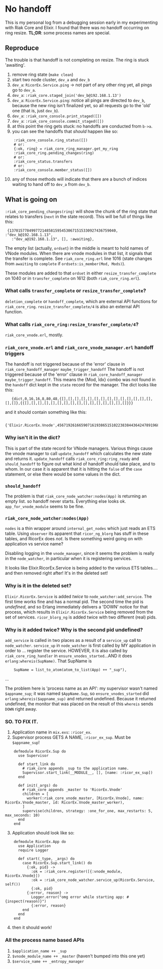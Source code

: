 # No handoff
This is my personal log from a debugging session early in my experimenting with Riak Core and Elixir.
I found that there was no handoff occurring on ring resize. __TL;DR__: some process names are special.
## Reproduce
The trouble is that handoff is not completing on resize. The ring is stuck
'awaiting'.

1. remove ring state (`make clean`)
2. start two node cluster, `dev_a` and `dev_b`
3. `dev_a`: `RicorEx.Service.ping` -> not part of any other ring yet, all pings
go to `dev_a`.
4. `dev_a`: `:riak_core.staged_join('dev_b@192.168.1.13')`
5. `dev_a`: `RicorEx.Service.ping`: notice all pings are directed to `dev_b`,
because the new ring isn't finalized yet, so all requests go to the 'old' one
(that is, just `dev_b`).
6. `dev_a`: `:riak_core_console.print_staged([])`
7. `dev_a`: `:riak_core_console.commit_staged([])`
8. at this point the ring gets stuck: no handoffs are conducted from `b->a`.
9. you can see the handoffs that _should_ happen like so:

```
    :riak_core_console.ring_status([])
    # or:
    {:ok, ring} = riak_core_ring_manager.get_my_ring
    :riak_core_ring.pending_changes(ring)
    # or:
    :riak_core_status.transfers
    # or:
    :riak_core_console.member_status([])
```

10. any of those methods will indicate that there are a bunch of indices
waiting to hand off to `dev_a` from `dev_b`.

## What is going on

`:riak_core_pending_changes(ring)` will show the chunk of the ring state that
relates to transfers (`next` in the state record). This will be full of things
like this:


     {1370157784997721485815954530671515330927436759040, :"dev_b@192.168.1.13",
       :"dev_a@192.168.1.13", [], :awaiting},

The empty list (actually, `ordset`) in the middle is meant to hold names of
VNode modules. When there are vnode modules in that list, it signals that the
transfer is complete. See `riak_core_ring.erl` line 1016 (state changes from
`awaiting` to `complete` if `ordsets:is_member(Mod, Mods)`).

These modules are added to that `ordset` in either `resize_transfer_complete`
on 1040 or in `transfer_complete` on 1612 (both `riak_core_ring.erl`).

### What calls `transfer_complete` or `resize_transfer_complete`?
`deletion_complete` or `handoff_complete`, which are external API functions for
`riak_core_ring`. `resize_transfer_complete/4` is also an external API
function.

### What calls `riak_core_ring:resize_transfer_complete/4`?
`riak_core_vnode.erl`, mostly.

### `riak_core_vnode.erl` and `riak_core_vnode_manager.erl` handoff triggers
The handoff is not triggered because of the 'error' clause in
`riak_core_handoff_manager` `maybe_trigger_handoff` 
The handoff is not triggered because of the 'error' clause in
`riak_core_handoff_manager` `maybe_trigger_handoff`. This means the {Mod, Idx}
combo was not found in the `handoff` dict kept in the `state` record for the
manager. The dict looks like this:
```
   {dict,0,16,16,8,80,48,{[],[],[],[],[],[],[],[],[],[],[],[],[],[],[],[]},{{[],[],[],[],[],[],[],[],[],[],[],[],[],[],[],[]}}}
```
and it should contain something like this:
```
    {'Elixir.RicorEx.Vnode',456719261665907161938651510223838443642478919680}
```
### Why isn't it in the dict?

This is part of the state record for VNode managers. Various things cause the
vnode manager to call `update_handoff` which calculates the new state and
returns it. `update_handoff` calls `riak_core_ring:ring_ready` and `should_handoff` to figure out what kind of
handoff should take place, and to whom. In our case it is apparent that it is
hitting the `false` of the `case` statement, or else there would be some values
in the dict.

### `should_handoff`

The problem is that `riak_core_node_watcher:nodes(App)` is returning an empty
list. so handoff never starts. Everything else looks ok. `app_for_vnode_module`
seems to be fine. 

### `riak_core_node_watcher:nodes(App)`

`nodes` is a thin wrapper around `internal_get_nodes` which just reads an ETS
table. Using `observer` its apparent that `ricor_ng_blorg` has stuff in these
tables, and RicorEx does _not_. Is there something weird going on with
application vs service name?

Disabling logging in the `vnode_manager`, since it seems the problem is really
in the `node_watcher`, in particular when it is registering services.

It looks like Elixir.RicorEx.Service is being added to the various ETS
tables.... and then removed right after! It's in the deleted set!

### Why is it in the deleted set?

`Elixir.RicorEx.Service` is added _twice_ to `node_watcher:add_service`. The
first time works fine and has a normal pid. The second time the pid is
_undefined_, and so Erlang immediately delivers a 'DOWN' notice for that
process, which results in `Elixir.RicorEx.Service` being removed from the set
of services. `ricor_blorg_ng` is added twice with two different (real) pids.

### Why is it added twice? Why is the second pid undefined?

`add_service` is called in two places as a result of a `service_up` call to
`node_watcher`. `service_up` in `node_watcher` is first called by MY
application in order to ... register the service. HOWEVER, it is also called by
`riak_core_ring_handler` in `ensure_vnodes_started`...AND it does
`erlang:whereis(SupName)`. That SupName is 
```
    SupName = list_to_atom(atom_to_list(App) ++ "_sup"),
```
...

The problem here is 'process name as an API': my supervisor wasn't named
`$appname_sup`; it was named `$AppName.Sup`, so `ensure_vnodes_started` did
`erlang:whereis($appname_sup)` and returned undefined. Because it returned
undefined, the monitor that was placed on the result of this `whereis` sends
`DOWN` right away.

### SO. TO FIX IT.

1. Application name in `mix.exs`: `:ricor_ex`.  
2. Supervisor process GETS A NAME, `:ricor_ex_sup`. Must be `$appname_sup`!
```
    defmodule RicorEx.Sup do
      use Supervisor

      def start_link do
        # riak_core appends _sup to the application name.
        Supervisor.start_link(__MODULE__, [], [name: :ricor_ex_sup])
      end

      def init(_args) do
        # riak_core appends _master to 'RicorEx.Vnode'
        children = [
          worker(:riak_core_vnode_master, [RicorEx.Vnode], name: RicorEx.Vnode_master, id: RicorEx.Vnode_master_worker),
        ]
        supervise(children, strategy: :one_for_one, max_restarts: 5, max_seconds: 10)
      end
    end
```
3. Application should look like so:

```
    defmodule RicorEx.App do
      use Application
      require Logger

      def start(_type, _args) do
        case RicorEx.Sup.start_link() do
          {:ok, pid} ->
            :ok = :riak_core.register([{:vnode_module, RicorEx.Vnode}])
            :ok = :riak_core_node_watcher.service_up(RicorEx.Service, self())
            {:ok, pid}
          {:error, reason} ->
            Logger.error("omg error while starting app: #{inspect(reason)}")
            {:error, reason}
        end
      end
    end
```
4. then it should work!

### All the process name based APIs
1. `$application_name ++ _sup` 
2. `$vnode_module_name ++ _master`
(haven't bumped into this one yet)
3. `$service_name ++ _entropy_manager`
